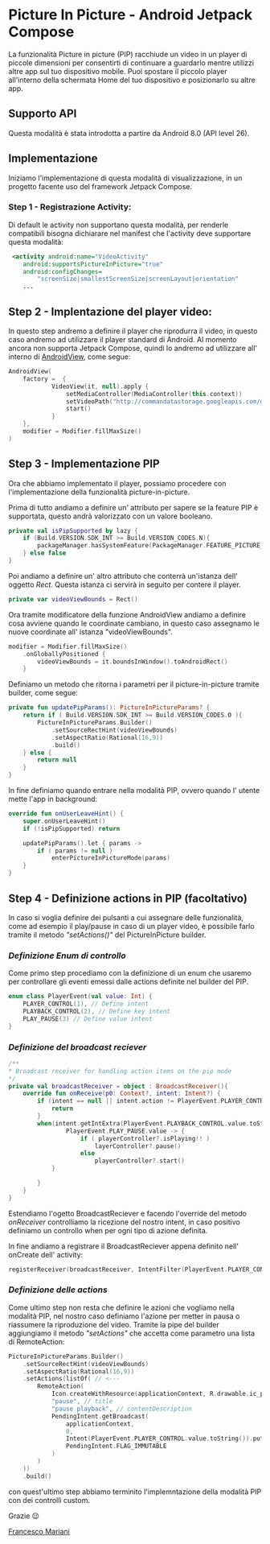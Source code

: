 # **Picture In Picture - Android Jetpack Compose**

La funzionalità Picture in picture (PIP) racchiude un video in un player di piccole dimensioni per consentirti di continuare a guardarlo mentre utilizzi altre app sul tuo dispositivo mobile. Puoi spostare il piccolo player all'interno della schermata Home del tuo dispositivo e posizionarlo su altre app.

## Supporto API 
Questa modalità è stata introdotta a partire da Android 8.0 (API level 26).

## Implementazione

Iniziamo l'implementazione di questa modalità di visualizzazione, in un progetto facente uso del framework Jetpack Compose.

### **Step 1 - Registrazione Activity**: 
Di default le activity non supportano questa modalità, per renderle compatibili bisogna dichiarare nel manifest
che l'activity deve supportare questa modalità:
```xml
 <activity android:name="VideoActivity"
    android:supportsPictureInPicture="true"
    android:configChanges=
        "screenSize|smallestScreenSize|screenLayout|orientation"
    ...
```

## **Step 2 - Implentazione del player video**:
In questo step andremo a definire il player che riprodurra il video, in questo caso andremo ad utilizzare il player standard di Android. Al momento ancora non supporta Jetpack Compose, quindi lo andremo ad utilizzare all' interno di [AndroidView](doc:https://foso.github.io/Jetpack-Compose-Playground/viewinterop/androidview/), come segue:

```kotlin
AndroidView(
    factory =  {
            VideoView(it, null).apply {
                setMediaController(MediaController(this.context))
                setVideoPath("http://commandatastorage.googleapis.com/gtv-videos-bucket/sample/BigBunny.mp4")
                start()
            }
    },
    modifier = Modifier.fillMaxSize()
)
```

## **Step 3 - Implementazione PIP**
Ora che abbiamo implementato il player, possiamo procedere con l'implementazione della funzionalità picture-in-picture. 

Prima di tutto andiamo a definire un' attributo per sapere se la feature PIP è supportata, questo andrà valorizzato con un valore booleano.

```kotlin
private val isPipSupported by lazy {
    if (Build.VERSION.SDK_INT >= Build.VERSION_CODES.N){
        packageManager.hasSystemFeature(PackageManager.FEATURE_PICTURE_IN_PICTURE)
    } else false
}
```

Poi andiamo a definire un' altro attributo che conterrà un'istanza dell' oggetto *Rect*. Questa istanza ci servirà in seguito per contere il player. 

```kotlin
private var videoViewBounds = Rect()
```

Ora tramite modificatore della funzione AndroidView andiamo a definire cosa avviene quando le coordinate cambiano, in questo caso assegnamo le nuove coordinate all' istanza "videoViewBounds".

```kotlin
modifier = Modifier.fillMaxSize()
    .onGloballyPositioned { 
        videoViewBounds = it.boundsInWindow().toAndroidRect()
    }
```

Definiamo un metodo che ritorna i parametri per il picture-in-picture tramite builder, come segue:
```kotlin
private fun updatePipParams(): PictureInPictureParams? {
    return if ( Build.VERSION.SDK_INT >= Build.VERSION_CODES.O ){
        PictureInPictureParams.Builder()
            .setSourceRectHint(videoViewBounds)
            .setAspectRatio(Rational(16,9))
            .build()
    } else {
        return null
    }
}
```

In fine definiamo quando entrare nella modalità PIP, ovvero quando l' utente mette l'app in background:
```kotlin
override fun onUserLeaveHint() {
    super.onUserLeaveHint()
    if (!isPipSupported) return

    updatePipParams().let { params ->
        if ( params != null )
            enterPictureInPictureMode(params)
    }
}
```


## **Step 4 - Definizione actions in PIP (facoltativo)**
In caso si voglia definire dei pulsanti a cui assegnare delle funzionalità, come ad esempio il play/pause in caso di un player video, è possibile farlo tramite il metodo *"setActions()"* del PictureInPicture builder. 

### *Definizione Enum di controllo*
Come primo step procediamo con la definizione di un enum che usaremo per controllare gli eventi emessi dalle actions definite nel builder del PIP. 

```kotlin
enum class PlayerEvent(val value: Int) {
    PLAYER_CONTROL(1), // Define intent
    PLAYBACK_CONTROL(2), // Define key intent
    PLAY_PAUSE(3) // Define value intent
}
```


### *Definizione del broadcast reciever*

```kotlin
/**
* Broadcast receiver for handling action items on the pip mode
*/
private val broadcastReceiver = object : BroadcastReceiver(){
    override fun onReceive(p0: Context?, intent: Intent?) {
        if (intent == null || intent.action != PlayerEvent.PLAYER_CONTROL.value.toString()) {
            return
        }
        when(intent.getIntExtra(PlayerEvent.PLAYBACK_CONTROL.value.toString(), 0)){
                PlayerEvent.PLAY_PAUSE.value -> {
                    if ( playerController?.isPlaying!! )
                        layerController?.pause()
                    else 
                        playerController?.start()
            }

        }
    }
}
```

Estendiamo l'ogetto BroadcastReciever e facendo l'override del metodo *onReceiver* controlliamo la ricezione del nostro intent, in caso positivo definiamo un controllo when per ogni tipo di azione definita. 

In fine andiamo a registrare il BroadcastReciever appena definito nell' onCreate dell' activity:

```kotlin
registerReceiver(broadcastReceiver, IntentFilter(PlayerEvent.PLAYER_CONTROL.value.toString()))
```

### *Definizione delle actions*
Come ultimo step non resta che definire le azioni che vogliamo nella modalità PIP, nel nostro caso definiamo l'azione per metter in pausa o riassumere la riproduzione del video. Tramite la pipe del builder aggiungiamo il metodo *"setActions"* che accetta come parametro una lista di RemoteAction:

```kotlin
PictureInPictureParams.Builder()
    .setSourceRectHint(videoViewBounds)
    .setAspectRatio(Rational(16,9))
    .setActions(listOf( // <---
        RemoteAction(
            Icon.createWithResource(applicationContext, R.drawable.ic_pause),
            "pause", // title 
            "pause playback", // contentDescription
            PendingIntent.getBroadcast(
                applicationContext,
                0,
                Intent(PlayerEvent.PLAYER_CONTROL.value.toString()).putExtra(PlayerEvent.PLAYBACK_CONTROL.value.toString(), PlayerEvent.PLAY_PAUSE.value),
                PendingIntent.FLAG_IMMUTABLE
            )
        )
    ))
    .build()
```
con quest'ultimo step abbiamo terminito l'implemntazione della modalità PIP con dei controlli custom. 


Grazie  😉 

[Francesco Mariani](francesco.mariani@it.clara.net)